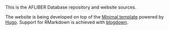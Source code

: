 This is the AFLIBER Database repository and website sources.

The website is being developed on top of the [Minimal template](https://github.com/calintat/minimal/) 
powered by [Hugo](https://gohugo.io/).
Support for RMarkdown is achieved with [blogdown](https://github.com/rstudio/blogdown).

